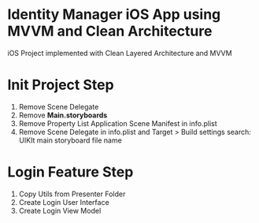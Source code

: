 # Identity Manager iOS App using MVVM and Clean Architecture

iOS Project implemented with Clean Layered Architecture and MVVM

# Init Project Step
1. Remove Scene Delegate
2. Remove **Main.storyboards**
3. Remove Property List Application Scene Manifest in info.plist
4. Remove Scene Delegate in info.plist and Target > Build settings search: UIKIt main storyboard file name

# Login Feature Step
1. Copy Utils from Presenter Folder
2. Create Login User Interface
3. Create Login View Model
